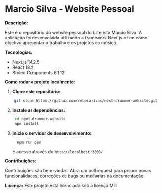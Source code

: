 # Marcio Silva - Website Pessoal

**Descrição:**

Este é o repositório do website pessoal do baterista Marcio Silva. A aplicação foi desenvolvida utilizando a framework Next.js e tem como objetivo apresentar o trabalho e os projetos do músico.

**Tecnologias:**
* Next.js 14.2.5
* React 18.2
* Styled Components 6.1.12

**Como rodar o projeto localmente:**
1. **Clone este repositório:**
```bash
    git clone https://github.com/rebecarivas/next-drummer-website.git
```
2. **Instale as dependências:**
   ```bash
    cd next-drummer-website
    npm install
   ```
3. **Inicie o servidor de desenvolvimento:**
   ```bash
     npm run dev
   ```
   E acesse através do `http://localhost:3000/`
   
**Contribuições:**

Contribuições são bem-vindas! Abra um pull request para propor novas funcionalidades, correções de bugs ou melhorias na documentação.

**Licença:**
Este projeto está licenciado sob a licença MIT.
